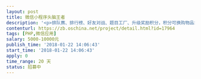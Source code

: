```yaml
---                
layout: post       
title: 微信小程序头脑王者           
description: '<p>排队赛、排行榜、好友对战、题目工厂、升级奖励积分，积分可换购物品或红包</p>'     
contenturl: https://zb.oschina.net/project/detail.html?id=17964      
tags: [PHP,微信应用]            
salary: 5000-10000元          
publish_time: '2018-01-22 14:06:43'         
start_time: '2018-01-22 14:06:43'           
apply: 0                   
time_range: 20 天              
status: 招募中                  
---                 
```

